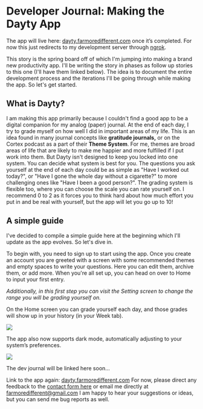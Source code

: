 # Developer Journal: Making the Dayty App
The app will live here: [dayty.farmoredifferent.com](http://dayty.farmoredifferent.com) once it’s completed. For now this just redirects to my development server through [ngrok](https://ngrok.com/).  

This story is the spring board off of which I'm jumping into making a brand new productivity app. I'll be writing the story in phases as follow up stories to this one (I'll have them linked below). The idea is to document the entire development process and the iterations I'll be going through while making the app.
So let's get started.

## What is Dayty?

I am making this app primarily because I couldn't find a good app to be a digital companion for my analog (paper) journal. At the end of each day, I try to grade myself on how well I did in important areas of my life. This is an idea found in many journal concepts like **gratitude journals,** or on the Cortex podcast as a part of their **Theme System**.
For me, themes are broad areas of life that are likely to make me happier and more fulfilled if I put work into them. But Dayty isn't designed to keep you locked into one system. You can decide what system is best for you. The questions you ask yourself at the end of each day could be as simple as "Have I worked out today?", or "Have I gone the whole day without a cigarette?" to more challenging ones like "Have I been a good person?".
The grading system is flexible too, where you can choose the scale you can rate yourself on. I recommend 0 to 2 as it forces you to think hard about how much effort you put in and be real with yourself, but the app will let you go up to 10!

## A simple guide

I've decided to compile a simple guide here at the beginning which I'll update as the app evolves.
So let's dive in.

To begin with, you need to sign up to start using the app. Once you create an account you are greeted with a screen with some recommended themes and empty spaces to write your questions. Here you can edit them, archive them, or add more. When you're all set up, you can head on over to Home to input your first entry.

*Additionally, in this first step you can visit the Setting screen to change the range you will be grading yourself on.*

On the Home screen you can grade yourself each day, and those grades will show up in your history (in your Week tab).

![](https://paper-attachments.dropbox.com/s_C4DB63E4B079B17C788AFCAD08E9890A26DB2A287C241B89A19803C874E20169_1588961451265_dayty-demo.gif)


The app also now supports dark mode, automatically adjusting to your system’s preferences.


![](https://paper-attachments.dropbox.com/s_C4DB63E4B079B17C788AFCAD08E9890A26DB2A287C241B89A19803C874E20169_1588961471326_image.png)


The dev journal will be linked here soon…

Link to the app again: [dayty.farmoredifferent.com](http://dayty.farmoredifferent.com)
For now, please direct any feedback to the [contact form here](https://farmoredifferent.com/contact.html) or email me directly at farmoredifferent@gmail.com 
I am happy to hear your suggestions or ideas, but you can send me bug reports as well. 


